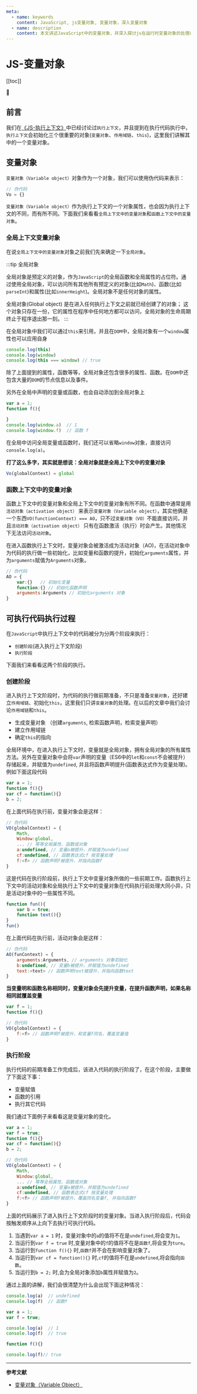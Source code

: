 ```yaml
---
meta:
  - name: keywords
    content: JavaScript, js变量对象, 变量对象，深入变量对象
  - name: description
    content: 本文讲述JavaScript中的变量对象，并深入探讨js在运行时变量对象的处理以及作用。
---
```


# JS-变量对象

[[toc]]

:horse: 


## 前言

我们在[《JS-执行上下文》](/web/js/js-context)中已经讨论过`执行上下文`，并且提到在执行代码执行中，`执行上下文`会初始化三个很重要的对象(`变量对象`、`作用域链`、`this`)，这里我们讲解其中的一个变量对象。


## 变量对象

`变量对象（Variable object）`对象作为一个对象，我们可以使用伪代码来表示：

```js
// 伪代码
Vo = {}
```
`变量对象（Variable object）`作为执行上下文的一个对象属性，也会因为执行上下文的不同，而有所不同。下面我们来看看`全局上下文中的变量对象`和`函数上下文中的变量对象`。


### 全局上下文变量对象

在说`全局上下文中的变量对象`对象之前我们先来确定一下`全局对象`。

:::tip 全局对象

全局对象是预定义的对象，作为`JavaScript`的全局函数和全局属性的占位符。通过使用全局对象，可以访问所有其他所有预定义的对象(比如`Math`)、函数(比如`parseInt`)和属性(比如`innerHeight`)。全局对象不是任何对象的属性。

全局对象(Global object) 是在进入任何执行上下文之前就已经创建了的对象；
这个对象只存在一份，它的属性在程序中任何地方都可以访问，全局对象的生命周期终止于程序退出那一刻。
:::

在全局对象中我们可以通过`this`来引用，并且在`DOM`中，全局对象有一个`window`属性也可以应用自身

```js
console.log(this)
console.log(window)
console.log(this === window) // true
```
除了上面提到的属性，函数等等，全局对象还包含很多的属性、函数。在`DOM`中还包含大量的`DOM`的节点信息以及事件。

另外在全局中声明的变量或函数，也会自动添加到全局对象上

```js
var a = 1;
function f(){

}
console.log(window.a)  // 1
console.log(window.f)  // 函数 f
```
在全局中访问全局变量或函数时，我们还可以省略`window`对象，直接访问`console.log(a)`。

**打了这么多字，其实就是想说：全局对象就是全局上下文中的变量对象**

```js
Vo(globalContext) = global
```

### 函数上下文中的变量对象

函数上下文中的变量对象和全局上下文中的变量对象有所不同。在函数中通常是用`活动对象（activation object）` 来表示`变量对象（Variable object）`，其实他俩是一个东西`VO(functionContext) === AO`，只不过`变量对象（VO）`不能直接访问，并且`活动对象（activation object）` 只有在函数激活（执行）时会产生。其他情况下无法访问`活动对象`。

在进入函数执行上下文时，变量对象会被激活成为活动对象（AO)，在活动对象中为代码的执行做一些初始化，比如变量和函数的提升，初始化`arguments`属性，并为`arguments`赋值为`Arguments`对象。

```js
// 伪代码
AO = {
    var:{}   // 初始化变量
    function:{} // 初始化函数声明
    arguments:Arguments // 初始化arguments 对象
}
```

## 可执行代码执行过程

在`JavaScript`中执行上下文中的代码被分为分两个阶段来执行：

- `创建阶段`(进入执行上下文阶段)
- `执行阶段`

下面我们来看看这两个阶段的执行。

### 创建阶段

进入执行上下文阶段时，为代码的执行做前期准备，不只是准备`变量对象`，还好建立`作用域链`、初始化`this`，这里我们只讲`变量对象`的处理。在以后的文章中我们会讨论`作用域链`和`this`。

- 生成变量对象 （创建`arguments`, 检索函数声明，检索变量声明）
- 建立作用域链
- 确定`this`的指向

全局环境中，在进入执行上下文时，变量就是全局对象，拥有全局对象的所有属性方法。另外在变量对象中会将`var`声明的变量（ES6中的`let`和`const`不会被提升）存储起来，并赋值为`undefined`, 并且将函数声明提升(函数表达式作为变量处理)。例如下面这段代码

```js
var a = 1;
function f(){}
var cf = function(){}
b = 2;
```

在上面代码在执行前，变量对象会是这样：

```js
// 伪代码
VO(globalContext) = {
    Math,
    Window:global,
    ... // 等等全局属性、函数或对象
    a:undefined, // 变量a被提升，并赋值为undefined
    cf:undefined, // 函数表达式cf 按变量处理
    f:<f> // 函数声明f被提升，并指向函数f
}
```
这是代码在执行阶段前，执行上下文中变量对象所做的一些前期工作。函数执行上下文中的活动对象和全局执行上下文中的变量对象在代码执行前处理大同小异，只是活动对象中的一些属性不同。

```js
function fun(){
    var b = true;
    function text(){}
}
fun()
```

在上面代码在执行前，活动对象会是这样：

```js
// 伪代码
AO(funContext) = {
    arguments:Arguments, // arguments 对象初始化
    b:undefined, // 变量b被提升，并赋值为undefined
    text:<text> // 函数声明text被提升，并指向函数text
}
```

**当变量明和函数名称相同时，变量对象会先提升变量，在提升函数声明，如果名称相同就覆盖变量**

```js
var f = 1;
function f(){}

// 伪代码
VO(globalContext) = {
    f:<f> // 函数声明f被提升，和变量f同名，覆盖变量值
}
```

### 执行阶段

执行代码的前期准备工作完成后，该进入代码的执行阶段了，在这个阶段，主要做了下面这下事：

- 变量赋值
- 函数的引用
- 执行其它代码

我们通过下面例子来看看这是变量对象的变化。

```js
var a = 1;
var f = true;
function f(){}
var cf = function(){}
b = 2;

// 伪代码
VO(globalContext) = {
    Math,
    Window:global,
    ... // 等等全局属性、函数或对象
    a:undefined, // 变量a被提升，并赋值为undefined
    cf:undefined, // 函数表达式cf 按变量处理
    f:<f> // 函数声明f被提升，覆盖同名变量f, 并指向函数f
}
```
上面的代码展示了进入执行上下文阶段时的变量对象。当进入执行阶段后，代码会按触发顺序从上向下去执行可执行代码。

1. 当遇到`var a = 1` 时，变量对象中的`a`的值将不在是`undefined`,将会变为`1`。
2. 当运行到`var f = true` 时,变量对象中的`f`的值将不在是`函数f`,将会变为`ture`。
3. 当运行到`function f(){}` 时,`函数f`并不会在影响变量对象了。
4. 当运行到`var cf = function(){}` 时,`cf`的值将不在是`undefined`,将会指向`函数`。
4. 当运行到`b = 2;` 时,会为全局对象添加`b`属性并赋值为`2`。


通过上面的讲解，我们会很清楚为什么会出现下面这种情况：

```js
console.log(a)  // undefined
console.log(f)  // 函数f

var a = 1;
var f = true;

console.log(a)  // 1
console.log(f)  // true

function f(){}

console.log(f)// true
```


---

**参考文献**

- [变量对象（Variable Object）](https://www.cnblogs.com/TomXu/archive/2012/01/16/2309728.html)